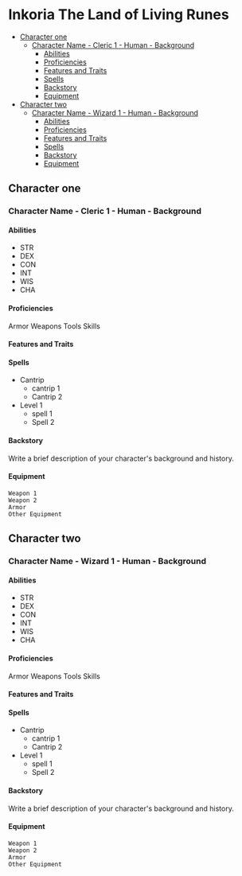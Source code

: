 # Inkoria The Land of Living Runes

- [Character one](#character-one)
  - [Character Name - Cleric 1 - Human - Background](#character-name---cleric-1---human---background)
    - [Abilities](#abilities)
    - [Proficiencies](#proficiencies)
    - [Features and Traits](#features-and-traits)
    - [Spells](#spells)
    - [Backstory](#backstory)
    - [Equipment](#equipment)
- [Character two](#character-two)
  - [Character Name - Wizard 1 - Human - Background](#character-name---wizard-1---human---background)
    - [Abilities](#abilities-1)
    - [Proficiencies](#proficiencies-1)
    - [Features and Traits](#features-and-traits-1)
    - [Spells](#spells-1)
    - [Backstory](#backstory-1)
    - [Equipment](#equipment-1)


## Character one

### Character Name - Cleric 1 - Human - Background 

#### Abilities

- STR 
- DEX 
- CON 
- INT 
- WIS 
- CHA 

#### Proficiencies

Armor
Weapons 
Tools 
Skills 

#### Features and Traits


#### Spells

- Cantrip
   - cantrip 1
   - Cantrip 2 
- Level 1 
  - spell 1
  - Spell 2

#### Backstory

Write a brief description of your character's background and history.

#### Equipment

```
Weapon 1 
Weapon 2 
Armor 
Other Equipment 
```

## Character two

### Character Name - Wizard 1 - Human - Background 

#### Abilities

- STR 
- DEX 
- CON 
- INT 
- WIS 
- CHA 

#### Proficiencies

Armor
Weapons 
Tools 
Skills 

#### Features and Traits


#### Spells

- Cantrip
   - cantrip 1
   - Cantrip 2 
- Level 1 
  - spell 1
  - Spell 2

#### Backstory

Write a brief description of your character's background and history.

#### Equipment

```
Weapon 1 
Weapon 2 
Armor 
Other Equipment 
```
